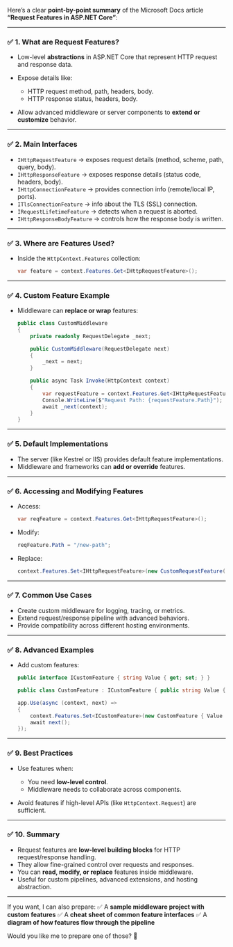 Here’s a clear **point-by-point summary** of the Microsoft Docs article **“Request Features in ASP.NET Core”**:

---

### ✅ 1. **What are Request Features?**

* Low-level **abstractions** in ASP.NET Core that represent HTTP request and response data.
* Expose details like:

  * HTTP request method, path, headers, body.
  * HTTP response status, headers, body.
* Allow advanced middleware or server components to **extend or customize** behavior.

---

### ✅ 2. **Main Interfaces**

* `IHttpRequestFeature` → exposes request details (method, scheme, path, query, body).
* `IHttpResponseFeature` → exposes response details (status code, headers, body).
* `IHttpConnectionFeature` → provides connection info (remote/local IP, ports).
* `ITlsConnectionFeature` → info about the TLS (SSL) connection.
* `IRequestLifetimeFeature` → detects when a request is aborted.
* `IHttpResponseBodyFeature` → controls how the response body is written.

---

### ✅ 3. **Where are Features Used?**

* Inside the `HttpContext.Features` collection:

  ```csharp
  var feature = context.Features.Get<IHttpRequestFeature>();
  ```

---

### ✅ 4. **Custom Feature Example**

* Middleware can **replace or wrap** features:

  ```csharp
  public class CustomMiddleware
  {
      private readonly RequestDelegate _next;

      public CustomMiddleware(RequestDelegate next)
      {
          _next = next;
      }

      public async Task Invoke(HttpContext context)
      {
          var requestFeature = context.Features.Get<IHttpRequestFeature>();
          Console.WriteLine($"Request Path: {requestFeature.Path}");
          await _next(context);
      }
  }
  ```

---

### ✅ 5. **Default Implementations**

* The server (like Kestrel or IIS) provides default feature implementations.
* Middleware and frameworks can **add or override** features.

---

### ✅ 6. **Accessing and Modifying Features**

* Access:

  ```csharp
  var reqFeature = context.Features.Get<IHttpRequestFeature>();
  ```
* Modify:

  ```csharp
  reqFeature.Path = "/new-path";
  ```
* Replace:

  ```csharp
  context.Features.Set<IHttpRequestFeature>(new CustomRequestFeature());
  ```

---

### ✅ 7. **Common Use Cases**

* Create custom middleware for logging, tracing, or metrics.
* Extend request/response pipeline with advanced behaviors.
* Provide compatibility across different hosting environments.

---

### ✅ 8. **Advanced Examples**

* Add custom features:

  ```csharp
  public interface ICustomFeature { string Value { get; set; } }

  public class CustomFeature : ICustomFeature { public string Value { get; set; } }

  app.Use(async (context, next) =>
  {
      context.Features.Set<ICustomFeature>(new CustomFeature { Value = "Hello" });
      await next();
  });
  ```

---

### ✅ 9. **Best Practices**

* Use features when:

  * You need **low-level control**.
  * Middleware needs to collaborate across components.
* Avoid features if high-level APIs (like `HttpContext.Request`) are sufficient.

---

### ✅ 10. **Summary**

* Request features are **low-level building blocks** for HTTP request/response handling.
* They allow fine-grained control over requests and responses.
* You can **read, modify, or replace** features inside middleware.
* Useful for custom pipelines, advanced extensions, and hosting abstraction.

---

If you want, I can also prepare:
✅ A **sample middleware project with custom features**
✅ A **cheat sheet of common feature interfaces**
✅ A **diagram of how features flow through the pipeline**

Would you like me to prepare one of those? 🚀
